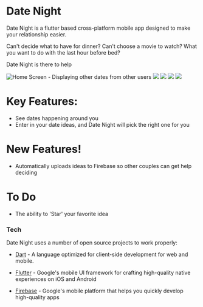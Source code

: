 # Date Night

Date Night is a flutter based cross-platform mobile app designed to make your relationship easier.

Can't decide what to have for dinner? 
Can't choose a movie to watch?
What you want to do with the last hour before bed?

Date Night is there to help

![Home Screen - Displaying other dates from other users](https://github.com/ncpleslie/date_night/blob/Linted/assets/readme/image1.png)
![](https://github.com/ncpleslie/date_night/blob/Linted/assets/readme/image2.png)
![](https://github.com/ncpleslie/date_night/blob/Linted/assets/readme/image3.png)
![](https://github.com/ncpleslie/date_night/blob/Linted/assets/readme/image4.png)
![](https://github.com/ncpleslie/date_night/blob/Linted/assets/readme/image5.png)

# Key Features:
  - See dates happening around you
  - Enter in your date ideas, and Date Night will pick the right one for you

# New Features!

  - Automatically uploads ideas to Firebase so other couples can get help deciding
  
# To Do
  
  - The ability to 'Star' your favorite idea

### Tech

Date Night uses a number of open source projects to work properly:

* [Dart] - A language optimized for client-side development for web and mobile.
* [Flutter] - Google's mobile UI framework for crafting high-quality native experiences on iOS and Android 
* [Firebase] - Google's mobile platform that helps you quickly develop high-quality apps 

   [Dart]: <https://www.dartlang.org/>
   [Flutter]: <https://flutter.io/>
   [Firebase]: <https://firebase.google.com/>
